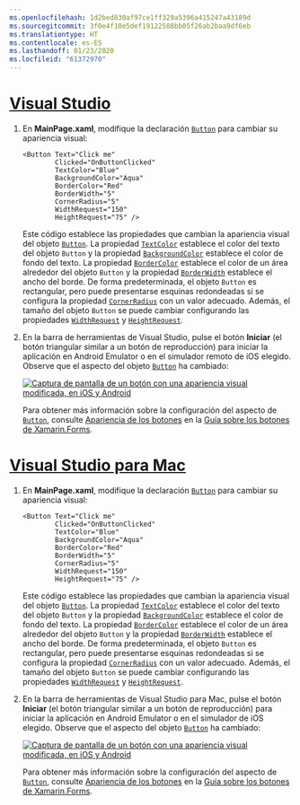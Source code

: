```yaml
---
ms.openlocfilehash: 1d2bed830af97ce1ff329a5396a415247a43189d
ms.sourcegitcommit: 3f0e4f10e5def19122588bb05f26ab2baa9df6eb
ms.translationtype: HT
ms.contentlocale: es-ES
ms.lasthandoff: 01/23/2020
ms.locfileid: "61372970"
---
```

# <a name="visual-studiotabvswin"></a>[Visual Studio](#tab/vswin)

1. En **MainPage.xaml**, modifique la declaración [`Button`](xref:Xamarin.Forms.Button) para cambiar su apariencia visual:

    ```xaml
    <Button Text="Click me"
            Clicked="OnButtonClicked"
            TextColor="Blue"
            BackgroundColor="Aqua"
            BorderColor="Red"
            BorderWidth="5"
            CornerRadius="5"
            WidthRequest="150"
            HeightRequest="75" />
    ```

    Este código establece las propiedades que cambian la apariencia visual del objeto [`Button`](xref:Xamarin.Forms.Button). La propiedad [`TextColor`](xref:Xamarin.Forms.Button.TextColor) establece el color del texto del objeto `Button` y la propiedad [`BackgroundColor`](xref:Xamarin.Forms.VisualElement.BackgroundColor) establece el color de fondo del texto. La propiedad [`BorderColor`](xref:Xamarin.Forms.Button.BorderColor) establece el color de un área alrededor del objeto `Button` y la propiedad [`BorderWidth`](xref:Xamarin.Forms.Button.BorderWidth) establece el ancho del borde. De forma predeterminada, el objeto `Button` es rectangular, pero puede presentarse esquinas redondeadas si se configura la propiedad [`CornerRadius`](xref:Xamarin.Forms.Button.CornerRadius) con un valor adecuado. Además, el tamaño del objeto `Button` se puede cambiar configurando las propiedades [`WidthRequest`](xref:Xamarin.Forms.VisualElement.WidthRequest) y [`HeightRequest`](xref:Xamarin.Forms.VisualElement.HeightRequest).

1. En la barra de herramientas de Visual Studio, pulse el botón **Iniciar** (el botón triangular similar a un botón de reproducción) para iniciar la aplicación en Android Emulator o en el simulador remoto de iOS elegido. Observe que el aspecto del objeto [`Button`](xref:Xamarin.Forms.Button) ha cambiado:

    [![Captura de pantalla de un botón con una apariencia visual modificada, en iOS y Android](../images/change-button-appearance.png "Botón con apariencia modificada")](../images/change-button-appearance-large.png#lightbox "Botón con apariencia modificada")

    Para obtener más información sobre la configuración del aspecto de [`Button`](xref:Xamarin.Forms.Button), consulte [Apariencia de los botones](~/xamarin-forms/user-interface/button.md#button-appearance) en la [Guía sobre los botones de Xamarin.Forms](~/xamarin-forms/user-interface/button.md).

# <a name="visual-studio-for-mactabvsmac"></a>[Visual Studio para Mac](#tab/vsmac)

1. En **MainPage.xaml**, modifique la declaración [`Button`](xref:Xamarin.Forms.Button) para cambiar su apariencia visual:

    ```xaml
    <Button Text="Click me"
            Clicked="OnButtonClicked"
            TextColor="Blue"
            BackgroundColor="Aqua"
            BorderColor="Red"
            BorderWidth="5"
            CornerRadius="5"
            WidthRequest="150"
            HeightRequest="75" />
    ```

    Este código establece las propiedades que cambian la apariencia visual del objeto [`Button`](xref:Xamarin.Forms.Button). La propiedad [`TextColor`](xref:Xamarin.Forms.Button.TextColor) establece el color del texto del objeto `Button` y la propiedad [`BackgroundColor`](xref:Xamarin.Forms.VisualElement.BackgroundColor) establece el color de fondo del texto. La propiedad [`BorderColor`](xref:Xamarin.Forms.Button.BorderColor) establece el color de un área alrededor del objeto `Button` y la propiedad [`BorderWidth`](xref:Xamarin.Forms.Button.BorderWidth) establece el ancho del borde. De forma predeterminada, el objeto `Button` es rectangular, pero puede presentarse esquinas redondeadas si se configura la propiedad [`CornerRadius`](xref:Xamarin.Forms.Button.CornerRadius) con un valor adecuado. Además, el tamaño del objeto `Button` se puede cambiar configurando las propiedades [`WidthRequest`](xref:Xamarin.Forms.VisualElement.WidthRequest) y [`HeightRequest`](xref:Xamarin.Forms.VisualElement.HeightRequest).

1. En la barra de herramientas de Visual Studio para Mac, pulse el botón **Iniciar** (el botón triangular similar a un botón de reproducción) para iniciar la aplicación en Android Emulator o en el simulador de iOS elegido. Observe que el aspecto del objeto [`Button`](xref:Xamarin.Forms.Button) ha cambiado:

    [![Captura de pantalla de un botón con una apariencia visual modificada, en iOS y Android](../images/change-button-appearance.png "Botón con apariencia modificada")](../images/change-button-appearance-large.png#lightbox "Botón con apariencia modificada")

    Para obtener más información sobre la configuración del aspecto de [`Button`](xref:Xamarin.Forms.Button), consulte [Apariencia de los botones](~/xamarin-forms/user-interface/button.md#button-appearance) en la [Guía sobre los botones de Xamarin.Forms](~/xamarin-forms/user-interface/button.md).
